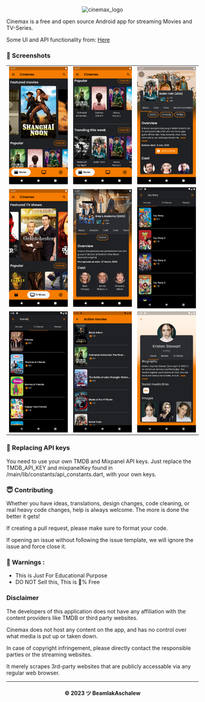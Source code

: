 <div align="center">
  <img src="https://user-images.githubusercontent.com/72562470/179736437-3e8f7dfe-2132-496d-956a-3e10de35eb96.png" width="200" height="200" alt="cinemax_logo">
</div>

Cinemax is a free and open source Android app for streaming Movies and TV-Series.

Some UI and API functionality from: [Here](https://github.com/bimsina/Matinee-Flutter)

### 📱 Screenshots
<table style={border:"none"}>
  <tr>
    <td><img src="https://raw.githubusercontent.com/BeamlakAschalew/beamlakaschalew.github.io/main/cinemax/res/assets/images/Screenshot_1665745039.png" alt="Screenshot 2"/></td>
    <td><img src="https://raw.githubusercontent.com/BeamlakAschalew/beamlakaschalew.github.io/main/cinemax/res/assets/images/Screenshot_1665745049.png" alt="Screenshot 1"/></td>
    <td><img src="https://raw.githubusercontent.com/BeamlakAschalew/beamlakaschalew.github.io/main/cinemax/res/assets/images/Screenshot_1665745123.png" alt="Screenshot 3"/></td>
  </tr>
  <tr>
    <td><img src="https://raw.githubusercontent.com/BeamlakAschalew/beamlakaschalew.github.io/main/cinemax/res/assets/images/Screenshot_1665745067.png" alt="Screenshot 1"/></td>
    <td><img src="https://raw.githubusercontent.com/BeamlakAschalew/beamlakaschalew.github.io/main/cinemax/res/assets/images/Screenshot_1665745337.png" alt="Screenshot 2"/></td>
    <td><img src="https://raw.githubusercontent.com/BeamlakAschalew/beamlakaschalew.github.io/main/cinemax/res/assets/images/Screenshot_1667389674.png" alt="Screenshot 3"/></td>
  </tr>
  <tr>
    <td><img src="https://raw.githubusercontent.com/BeamlakAschalew/beamlakaschalew.github.io/main/cinemax/res/assets/images/Screenshot_1667389716.png" alt="Screenshot 1"/></td>
    <td><img src="https://raw.githubusercontent.com/BeamlakAschalew/beamlakaschalew.github.io/main/cinemax/res/assets/images/Screenshot_1667389747.png" alt="Screenshot 1"/></td>
    <td><img src="https://raw.githubusercontent.com/BeamlakAschalew/beamlakaschalew.github.io/main/cinemax/res/assets/images/Screenshot_1667389858.png" alt="Screenshot 1"/></td>
  </tr>
</table>

### 🔐 Replacing API keys

You need to use your own TMDB and Mixpanel API keys. Just replace the TMDB_API_KEY and mixpanelKey found in /main/lib/constants/api_constants.dart, with your own keys.

### 😇 Contributing

Whether you have ideas, translations, design changes, code cleaning, or real heavy code changes, help is always welcome. The more is done the better it gets!

If creating a pull request, please make sure to format your code.

If opening an issue without following the issue template, we will ignore the issue and force close it.

### 🚸 Warnings :

- This is Just For Educational Purpose
- DO NOT Sell this, This is 💯% Free

### Disclaimer

The developers of this application does not have any affiliation with the content providers like TMDB or third party websites.

Cinemax does not host any content on the app, and has no control over what media is put up or taken down.

In case of copyright infringement, please directly contact the responsible parties or the streaming websites.

It merely scrapes 3rd-party websites that are publicly accessable via any regular web browser.

---
<h4 align='center'>© 2023 ツ BeamlakAschalew</h4>

<!-- DO NOT REMOVE THIS CREDIT 🤬 -->

